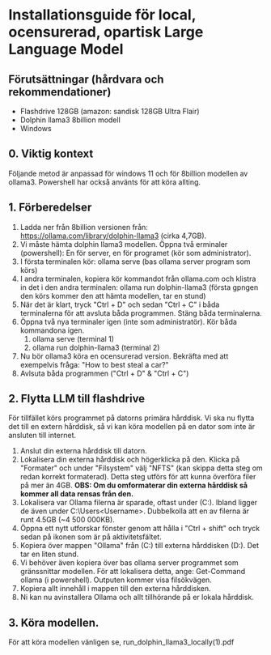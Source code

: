 # Installationsguide för local, ocensurerad, opartisk Large Language Model

## Förutsättningar (hårdvara och rekommendationer)

- Flashdrive 128GB (amazon: sandisk 128GB Ultra Flair)
- Dolphin llama3 8billion modell 
- Windows

## 0. Viktig kontext

Följande metod är anpassad för windows 11 och för 8billion modellen av ollama3.
Powershell har också använts för att köra allting.

## 1. Förberedelser

1. Ladda ner från 8billion versionen från: https://ollama.com/library/dolphin-llama3 (cirka 4,7GB).
2. Vi måste hämta dolphin llama3 modellen. Öppna två erminaler (powershell): En för server, en för programet (kör som administrator).
3. I första terminalen kör: ollama serve (bas ollama server program som körs)
4. I andra terminalen, kopiera kör kommandot från ollama.com och klistra in det i den andra terminalen: ollama run dolphin-llama3 (första gpngen den körs kommer den att hämta modellen, tar en stund)
5. När det är klart, tryck "Ctrl + D" och sedan "Ctrl + C" i båda terminalerna för att avsluta båda programmen. Stäng båda terminalerna.
6. Öppna två nya terminaler igen (inte som administratör). Kör båda kommandona igen.
	1. ollama serve (terminal 1)
	2. ollama run dolphin-llama3 (terminal 2)
7. Nu bör ollama3 köra en ocensurerad version. Bekräfta med att exempelvis fråga: "How to best steal a car?"
8. Avlsuta båda programmen ("Ctrl + D" & "Ctrl + C")

## 2. Flytta LLM till flashdrive

För tillfället körs programmet på datorns primära hårddisk. Vi ska nu flytta det till en extern hårddisk, så vi kan köra modellen på en dator som inte är ansluten till internet.

1. Anslut din externa hårddisk till datorn.
2. Lokalisera din externa hårddisk och högerklicka på den. Klicka på "Formater" och under "Filsystem" välj "NFTS" (kan skippa detta steg om redan korrekt formaterad). Detta steg utförs för att kunna överföra filer på mer än 4GB.
		**OBS: Om du omformaterar din externa hårddisk så kommer all data rensas från den.**
3. Lokalisera var Ollama filerna är sparade, oftast under (C:\). Ibland ligger de även under C:\Users\<Username>. Dubbelkolla att en av filerna är runt  4.5GB (~4 500 000KB).
4. Öppna ett nytt utforskar fönster genom att hålla i "Ctrl + shift" och tryck sedan på ikonen som är på aktivitetsfältet.
5. Kopiera över mappen "Ollama" från (C:\) till externa hårddisken (D:\). Det tar en liten stund.
6. Vi behöver även kopiera över bas ollama server programmet som gränssnittar modellen. För att lokalisera detta, ange: Get-Command ollama (i powershell). Outputen kommer visa filsökvägen.
7. Kopiera allt innehåll i mappen till den externa hårddisken.
8. Ni kan nu avinstallera Ollama och allt tillhörande på er lokala hårddisk.

## 3. Köra modellen.

För att köra modellen vänligen se, run_dolphin_llama3_locally(1).pdf
